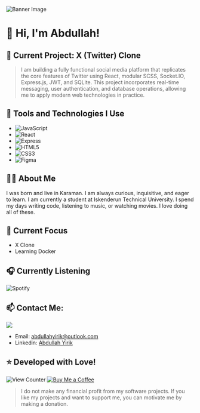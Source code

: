 ![Banner Image](images/banner.gif)

# 🌊 Hi, I'm Abdullah!

## 🌟 Current Project: X (Twitter) Clone

>I am building a fully functional social media platform that replicates the core features of Twitter using React, modular SCSS, Socket.IO, Express.js, JWT, and SQLite. This project incorporates real-time messaging, user authentication, and database operations, allowing me to apply modern web technologies in practice.
## 🚀 Tools and Technologies I Use

- ![JavaScript](https://img.shields.io/badge/-JavaScript-F7DF1E?style=flat&logo=javascript&logoColor=black)
- ![React](https://img.shields.io/badge/-React-61DAFB?style=flat&logo=react&logoColor=black)
- ![Express](https://img.shields.io/badge/Express-%23000000.svg?e&logo=express&logoColor=white)
- ![HTML5](https://img.shields.io/badge/-HTML5-E34F26?style=flat&logo=html5&logoColor=white)
- ![CSS3](https://img.shields.io/badge/-CSS3-1572B6?style=flat&logo=css3&logoColor=white)
- ![Figma](https://img.shields.io/badge/figma-%23000000.svg?e&logo=figma&logoColor=white)
 


## 👨‍💻 About Me

I was born and live in Karaman. I am always curious, inquisitive, and eager to learn. I am currently a student at Iskenderun Technical University. I spend my days writing code, listening to music, or watching movies. I love doing all of these.

## 🌱 Current Focus
- X Clone
- Learning Docker

## 🎧 Currently Listening

![Spotify](https://spotify-recently-played-readme.vercel.app/api?user=31m7r66ullogygluxeia3tvt4hhu&count=1)

## 📫 Contact Me:

<img src="https://discord.c99.nl/widget/theme-3/1001904239058100265.png">

- Email: abdullahyirik@outlook.com
- Linkedin: [Abdullah Yirik](https://www.linkedin.com/in/abdullahyirik/)





## ⭐️ Developed with Love!


![View Counter](https://komarev.com/ghpvc/?username=xdaxer)
[![Buy Me a Coffee](https://img.shields.io/badge/-Buy%20Me%20a%20Coffee-FFDD00?style=flat&logo=buy-me-a-coffee&logoColor=black)](https://buymeacoffee.com/abdullahyirik)
> I do not make any financial profit from my software projects. If you like my projects and want to support me, you can motivate me by making a donation.

 
 